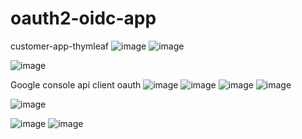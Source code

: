 # oauth2-oidc-app

customer-app-thymleaf
![image](https://github.com/loukili-imane/oauth2-oidc-app/assets/93887037/98a187d0-24bd-4cdd-8610-805845bef0bf)
![image](https://github.com/loukili-imane/oauth2-oidc-app/assets/93887037/bc8f43c2-4c37-4ad2-9616-3c184da5b182)

![image](https://github.com/loukili-imane/oauth2-oidc-app/assets/93887037/8e84af19-338e-430f-9d69-839487d1168f)

Google console api client oauth
![image](https://github.com/loukili-imane/oauth2-oidc-app/assets/93887037/3720dc3a-494f-4e19-a2ce-ebe74fd4ae1c)
![image](https://github.com/loukili-imane/oauth2-oidc-app/assets/93887037/f8730722-d6ea-4aca-a421-ae76139eaf49)
![image](https://github.com/loukili-imane/oauth2-oidc-app/assets/93887037/6b4d337f-817d-4014-99f7-fc164092d849)
![image](https://github.com/loukili-imane/oauth2-oidc-app/assets/93887037/3f44e057-0c4e-4fe1-85ff-ba4d4b1c08fa)


![image](https://github.com/loukili-imane/oauth2-oidc-app/assets/93887037/f0f52d04-5d94-483e-83c8-20abfbea0a71)

![image](https://github.com/loukili-imane/oauth2-oidc-app/assets/93887037/1955ee29-3d3e-4eb5-b6ea-4ec024300a1b)
![image](https://github.com/loukili-imane/oauth2-oidc-app/assets/93887037/27b9a670-f028-48ef-989f-6f98d80d1eda)


